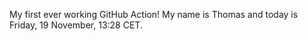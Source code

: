 My first ever working GitHub Action!
My name is Thomas and today is Friday, 19 November, 13:28 CET. 
